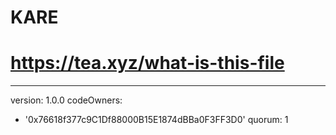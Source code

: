 # KARE
# https://tea.xyz/what-is-this-file
---
version: 1.0.0
codeOwners:
  - '0x76618f377c9C1Df88000B15E1874dBBa0F3FF3D0'
quorum: 1
